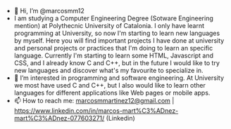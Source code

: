 - 👋 Hi, I’m @marcosmm12
- I am studying a Computer Engineering Degree (Sotware Engineering mention) at Polythecnic University of Catalonia. I only have learnt programming at University, so now I'm starting to learn new languages by myself. Here you will find important projects I have done at university and personal projects or practices that I'm doing to learn an specific language. Currently I'm starting to learn some HTML, Javascript and CSS, and I already know C and C++, but in the future I would like to try new languages and discover what's my favourite to specialize in. 
- 👀 I’m interested in programming and software engineering. At University we most have used C and C++, but I also would like to learn other languages for different applications like Web pages or mobile apps.
- 📫 How to reach me: marcosmmartinez12@gmail.com | https://www.linkedin.com/in/marcos-mart%C3%ADnez-mart%C3%ADnez-077603271/ (Linkedin)
<!---
marcosmm12/marcosmm12 is a ✨ special ✨ repository because its `README.md` (this file) appears on your GitHub profile.
You can click the Preview link to take a look at your changes.
--->
